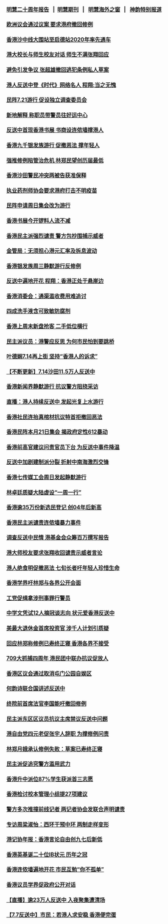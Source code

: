 #### [明慧二十周年报告](https://github.com/gfw-breaker/mh-reports/blob/master/README.md?t=07200502) &nbsp;&nbsp;|&nbsp;&nbsp;[明慧期刊](https://github.com/gfw-breaker/mh-qikan) &nbsp;&nbsp;|&nbsp;&nbsp; [明慧海外之窗](https://github.com/gfw-breaker/mh-news/blob/master/README.md?t=07200502) &nbsp;&nbsp;|&nbsp;&nbsp; [神韵特别报道](https://github.com/gfw-breaker/mh-news/blob/master/shenyun.md?t=07200502) 

#### [欧洲议会通过议案 要求港府撤回修例](../pages/nsc415/n11394258.md?t=07200502) 

#### [香港沙中线大围站至启德站2020年率先通车](../pages/nsc415/n11394268.md?t=07200502) 

#### [港大校长与师生校友对话 师生不满张翔回应](../pages/nsc415/n11394242.md?t=07200502) 

#### [避免引发争议 张超雄撤回逃犯条例私人草案](../pages/nsc415/n11394230.md?t=07200502) 

#### [港人反送中登《时代》网络名人 程翔:当之无愧](../pages/nsc415/n11391516.md?t=07200502) 

#### [民阵7.21游行 促设独立调查委员会](../pages/nsc415/n11391499.md?t=07200502) 

#### [新地解释 称职员带警员往好运中心](../pages/nsc415/n11391483.md?t=07200502) 

#### [反送中首现香港书展 书商设连侬墙撑港人](../pages/nsc415/n11391386.md?t=07200502) 

#### [香港九千银发族游行 促撤恶法 撑年轻人](../pages/nsc415/n11391448.md?t=07200502) 

#### [强推修例陷管治危机 林郑民望创历届最低](../pages/nsc415/n11389214.md?t=07200502) 

#### [香港沙田警民冲突两被告获准保释](../pages/nsc415/n11389321.md?t=07200502) 

#### [执业药剂师协会要求港府打击不明疫苗](../pages/nsc415/n11389313.md?t=07200502) 

#### [民阵申请周日集会改为游行](../pages/nsc415/n11389284.md?t=07200502) 

#### [香港书展今开锣料人流不减](../pages/nsc415/n11389281.md?t=07200502) 

#### [香港民主派强烈谴责 警方包抄围捕示威者](../pages/nsc415/n11386764.md?t=07200502) 

#### [金管局：无须担心港元汇率及拆息波动](../pages/nsc415/n11386838.md?t=07200502) 

#### [香港银发族周三静默游行反修例](../pages/nsc415/n11386834.md?t=07200502) 

#### [反送中遍地开花 程翔：香港正处于悬崖边](../pages/nsc415/n11386740.md?t=07200502) 

#### [香港消委会：通渠滥收费用难追讨](../pages/nsc415/n11386817.md?t=07200502) 

#### [四成洗手液含可致敏防腐剂](../pages/nsc415/n11386785.md?t=07200502) 

#### [香港上周末新盘抢客 二手低位横行](../pages/nsc415/n11384862.md?t=07200502) 

#### [民主派议员：港警应反思 为何市民怕到要跳桥](../pages/nsc415/n11383938.md?t=07200502) 

#### [叶德娴7.14再上街 坚持“香港人的诉求”](../pages/nsc415/n11383931.md?t=07200502) 

#### [【不断更新】7.14沙田11.5万人反送中](../pages/nsc415/n11383655.md?t=07200502) 

#### [香港新闻界静默游行 抗议警方阻挠采访](../pages/nsc415/n11383634.md?t=07200502) 

#### [直播：港人持续反送中 发起光复上水游行](../pages/nsc415/n11382577.md?t=07200502) 

#### [香港社民连抬真棺材抗议特首拒撤回恶法](../pages/nsc415/n11380988.md?t=07200502) 

#### [香港民阵本月21日集会 揭政府定性612暴动](../pages/nsc415/n11380922.md?t=07200502) 

#### [香港前高官建议问责官员下台 为反送中事件降温](../pages/nsc415/n11380909.md?t=07200502) 

#### [反送中加剧建制派分裂 折射中南海激烈交锋](../pages/nsc415/n11379563.md?t=07200502) 

#### [香港七传媒工会周日发起静默游行](../pages/nsc415/n11379663.md?t=07200502) 

#### [林卓廷质疑大陆虚设“一周一行”](../pages/nsc415/n11379636.md?t=07200502) 

#### [香港逾35万份新选民登记 创04年后新高](../pages/nsc415/n11379644.md?t=07200502) 

#### [香港民主派谴责连侬墙暴力事件](../pages/nsc415/n11379585.md?t=07200502) 

#### [调查反送中民情 港基金会众筹百万撰写报告](../pages/nsc415/n11377136.md?t=07200502) 

#### [港大师校友要求张翔收回谴责示威者言论](../pages/nsc415/n11377186.md?t=07200502) 

#### [港人绝食明促撤恶法 七旬长者吁年轻人珍惜生命](../pages/nsc415/n11377179.md?t=07200502) 

#### [香港学界吁林郑与各界公开会面](../pages/nsc415/n11377167.md?t=07200502) 

#### [工党促缉拿涉刑事罪行警员](../pages/nsc415/n11377168.md?t=07200502) 

#### [中学文凭试12人摘冠谈志向 状元爱香港反送中](../pages/nsc415/n11377080.md?t=07200502) 

#### [美最大退休金首席投资官 涉千人计划引质疑](../pages/nsc415/n11376171.md?t=07200502) 

#### [回应林郑称修例已寿终正寝 香港各界不接受](../pages/nsc415/n11375157.md?t=07200502) 

#### [709大抓捕四周年 港民团中联办抗议促放人](../pages/nsc415/n11375065.md?t=07200502) 

#### [香港区议会通过取消屯门公园自娱区](../pages/nsc415/n11375111.md?t=07200502) 

#### [何韵诗联合国讲述反送中](../pages/nsc415/n11375081.md?t=07200502) 

#### [终院前首席法官李国能吁撤回修例](../pages/nsc415/n11375068.md?t=07200502) 

#### [民主派东区区议员抗议主席禁议反送中问题](../pages/nsc415/n11375049.md?t=07200502) 

#### [港自由党四元老促张宇人辞职 为撑修例问责](../pages/nsc415/n11372820.md?t=07200502) 

#### [林郑月娥承认修例失败：草案已寿终正寝](../pages/nsc415/n11372907.md?t=07200502) 

#### [民主派促追究警方滥用武力](../pages/nsc415/n11372894.md?t=07200502) 

#### [香港升中派位87%学生获派首三志愿](../pages/nsc415/n11372883.md?t=07200502) 

#### [香港检讨校本管理小组提27项建议](../pages/nsc415/n11372871.md?t=07200502) 

#### [警方多次推撞前线记者 两记者协会发联合声明谴责](../pages/nsc415/n11372858.md?t=07200502) 

#### [专访周梁淑怡：西环干预中环 两制走样变形](../pages/nsc415/n11372846.md?t=07200502) 

#### [港记协年报：香港言论自由创九七后新低](../pages/nsc415/n11370692.md?t=07200502) 

#### [香港英基诞二十位IB状元 历年之冠](../pages/nsc415/n11370797.md?t=07200502) 

#### [香港连侬墙遍地开花 市民互勉“你不孤单”](../pages/nsc415/n11370718.md?t=07200502) 

#### [香港议员学界促政府公开对话](../pages/nsc415/n11370691.md?t=07200502) 

#### [【直播】逾23万人反送中 入夜聚集遭清场](../pages/nsc415/n11369475.md?t=07200502) 

#### [【7.7反送中】市民：若港人求安稳 香港便完蛋](../pages/nsc415/n11369855.md?t=07200502) 


